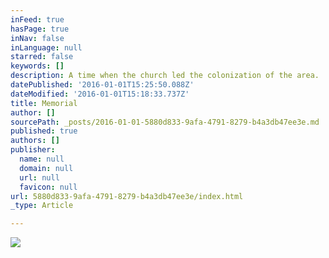```yaml
---
inFeed: true
hasPage: true
inNav: false
inLanguage: null
starred: false
keywords: []
description: A time when the church led the colonization of the area.  Indigenous peoples were assimilated
datePublished: '2016-01-01T15:25:50.088Z'
dateModified: '2016-01-01T15:18:33.737Z'
title: Memorial
author: []
sourcePath: _posts/2016-01-01-5880d833-9afa-4791-8279-b4a3db47ee3e.md
published: true
authors: []
publisher:
  name: null
  domain: null
  url: null
  favicon: null
url: 5880d833-9afa-4791-8279-b4a3db47ee3e/index.html
_type: Article

---
```

![](https://the-grid-user-content.s3-us-west-2.amazonaws.com/85422e3a-553c-419c-8fbd-fc3a715f9c4a.jpg)